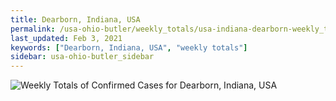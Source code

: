 ```yaml
---
title: Dearborn, Indiana, USA
permalink: /usa-ohio-butler/weekly_totals/usa-indiana-dearborn-weekly_totals.html
last_updated: Feb 3, 2021
keywords: ["Dearborn, Indiana, USA", "weekly totals"]
sidebar: usa-ohio-butler_sidebar
---
```


![Weekly Totals of Confirmed Cases for Dearborn, Indiana, USA](/covid_tracker/images/graphs/usa-indiana-dearborn-weekly_totals_graph.png)
